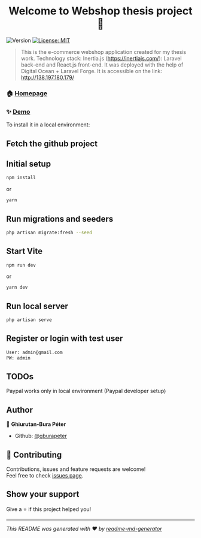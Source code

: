 
<h1 align="center">Welcome to Webshop thesis project 👋</h1>
<p>
  <img alt="Version" src="https://img.shields.io/badge/version-v1.0-blue.svg?cacheSeconds=2592000" />
  <a href="#" target="_blank">
    <img alt="License: MIT" src="https://img.shields.io/badge/License-MIT-yellow.svg" />
  </a>
</p>

> This is the e-commerce webshop application created for my thesis work.
> Technology stack: Inertia.js (https://inertiajs.com/): Laravel back-end and React.js front-end. 
> It was deployed with the help of Digital Ocean + Laravel Forge. It is accessible on the link: http://138.197.180.179/

### 🏠 [Homepage](http://138.197.180.179/)

### ✨ [Demo](http://138.197.180.179/)

To install it in a local environment: 
## Fetch the github project

## Initial setup
```sh
npm install 
```
or
```sh
yarn
```
## Run migrations and seeders
```sh
php artisan migrate:fresh --seed
```

## Start Vite

```sh
npm run dev 
```
or
```sh
yarn dev
```

## Run local server

```sh
php artisan serve
```

## Register or login with test user

```sh
User: admin@gmail.com
PW: admin
```

## TODOs

Paypal works only in local environment (Paypal developer setup)

## Author

👤 **Ghiurutan-Bura Péter**

* Github: [@gburapeter](https://github.com/gburapeter)

## 🤝 Contributing

Contributions, issues and feature requests are welcome!<br />Feel free to check [issues page](https://github.com/gburapeter/WebshopThesisGBP/issues). 

## Show your support

Give a ⭐️ if this project helped you!

***
_This README was generated with ❤️ by [readme-md-generator](https://github.com/kefranabg/readme-md-generator)_
